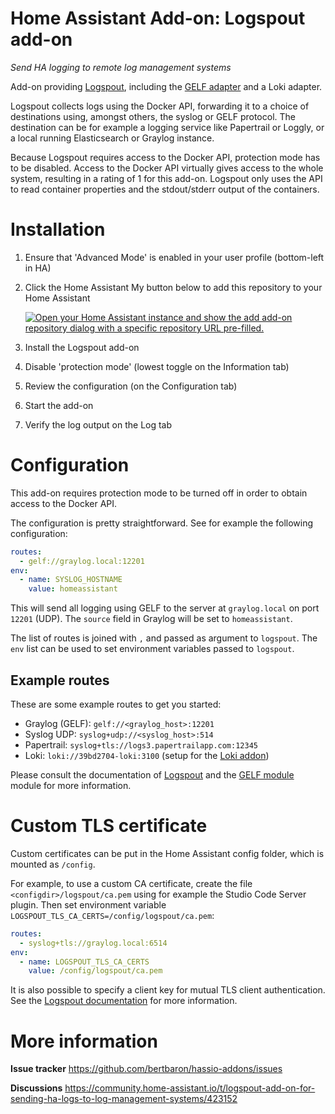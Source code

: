# Home Assistant Add-on: Logspout add-on

_Send HA logging to remote log management systems_

Add-on providing [Logspout](https://github.com/gliderlabs/logspout), including the [GELF adapter](https://github.com/bertbaron/logspout-gelf) and a Loki adapter.

Logspout collects logs using the Docker API, forwarding it to a choice of destinations using, amongst others, the syslog or GELF protocol. The destination can be for example a logging service like Papertrail or Loggly, or a local running Elasticsearch or Graylog instance.

Because Logspout requires access to the Docker API, protection mode has to be disabled. Access to the Docker API virtually gives access to the whole system, resulting in a rating of 1 for this add-on. Logspout only uses the API to read container properties and the stdout/stderr output of the containers.

# Installation

1. Ensure that 'Advanced Mode' is enabled in your user profile (bottom-left in HA)
1. Click the Home Assistant My button below to add this repository to your Home Assistant
 
   [![Open your Home Assistant instance and show the add add-on repository dialog with a specific repository URL pre-filled.](https://my.home-assistant.io/badges/supervisor_add_addon_repository.svg)](https://my.home-assistant.io/redirect/supervisor_add_addon_repository/?repository_url=https%3A%2F%2Fgithub.com%2Fbertbaron%2Fhassio-addons)

1. Install the Logspout add-on
1. Disable 'protection mode' (lowest toggle on the Information tab)
1. Review the configuration (on the Configuration tab)
1. Start the add-on
1. Verify the log output on the Log tab

# Configuration

This add-on requires protection mode to be turned off in order to obtain access to the Docker API.

The configuration is pretty straightforward. See for example the following configuration:

```yaml
routes:
  - gelf://graylog.local:12201
env:
  - name: SYSLOG_HOSTNAME
    value: homeassistant
```      

This will send all logging using GELF to the server at `graylog.local` on port `12201` (UDP). The `source` field in Graylog will be set to `homeassistant`.

The list of routes is joined with `,` and passed as argument to `logspout`. The `env` list can be used to set environment variables passed to `logspout`.

## Example routes

These are some example routes to get you started:

 * Graylog (GELF): `gelf://<graylog_host>:12201`
 * Syslog UDP: `syslog+udp://<syslog_host>:514`
 * Papertrail: `syslog+tls://logs3.papertrailapp.com:12345`
 * Loki: `loki://39bd2704-loki:3100` (setup for the [Loki addon](https://github.com/mdegat01/addon-loki))

Please consult the documentation of [Logspout](https://github.com/gliderlabs/logspout) and the [GELF module](https://github.com/bertbaron/logspout-gelf) module for more information.

# Custom TLS certificate

Custom certificates can be put in the Home Assistant config folder, which is mounted as `/config`.

For example, to use a custom CA certificate, create the file `<configdir>/logspout/ca.pem` using for example the Studio Code Server plugin. Then set environment variable `LOGSPOUT_TLS_CA_CERTS=/config/logspout/ca.pem`: 

```yaml
routes:
  - syslog+tls://graylog.local:6514
env:
  - name: LOGSPOUT_TLS_CA_CERTS
    value: /config/logspout/ca.pem
```      

It is also possible to specify a client key for mutual TLS client authentication. See the [Logspout documentation](https://github.com/gliderlabs/logspout/blob/master/README.md) for more information.

# More information

**Issue tracker** https://github.com/bertbaron/hassio-addons/issues

**Discussions** https://community.home-assistant.io/t/logspout-add-on-for-sending-ha-logs-to-log-management-systems/423152
